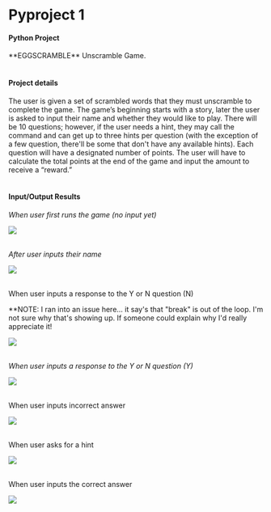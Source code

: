 <h1>Pyproject 1</h1>
<h4> Python Project</h4>
**EGGSCRAMBLE** Unscramble Game.
<br>
<br>
<h4>Project details</h4>
The user is given a set of scrambled words that they must unscramble to complete the game. The game’s beginning starts with a story, later the user is asked to input their name and whether they would like to play. There will be 10 questions; however, if the user needs a hint, they may call the command and can get up to three hints per question (with the exception of a few question, there'll be some that don't have any available hints). Each question will have a designated number of points. The user will have to calculate the total points at the end of the game and input the amount to receive a “reward.”
<br>
<br>
<h4>Input/Output Results</h4>
 <p><i>When user first runs the game (no input yet)</i></p>
 <img align="center", src="https://github.com/cfdulce/pyproject3/assets/141872577/843d23ae-9098-4300-a7fd-9bf2b7aebb23"/>
 <br>
 <br>
 <p><i>After user inputs their name</i></p>
 <img align="center", src="https://github.com/cfdulce/pyproject3/assets/141872577/318ee5e0-1f2c-4a4f-bd9f-9564b3d12153"/>
 <br>
 <br>
 <p>When user inputs a response to the Y or N question (N)</p>
 <p>**NOTE: I ran into an issue here... it say's that "break" is out of the loop. I'm not sure why that's showing up. If someone could explain why I'd really appreciate it!</p>
 <img align="center", src="https://github.com/cfdulce/pyproject3/assets/141872577/318ee5e0-1f2c-4a4f-bd9f-9564b3d12153"/>
 <br>
 <br>
 <p><i>When user inputs a response to the Y or N question (Y)</i></p>
 <img align="center", src="https://github.com/cfdulce/pyproject3/assets/141872577/b24dec18-6c68-465f-8b25-1f5af8254eaf"/>
 <br>
 <br>
 <p>When user inputs incorrect answer</p>
 <img align="center", src="https://github.com/cfdulce/pyproject3/assets/141872577/8b5ae529-f667-4878-af12-c7449bbee12a"/>
 <br>
 <br>
 <p>When user asks for a hint</p>
 <img align="center",  src="https://github.com/cfdulce/pyproject3/assets/141872577/87d753fc-467d-421a-b9bf-1394c0ba2e87"/>
 <br>
 <br>
 <p>When user inputs the correct answer</p>
 <img align="center", src="https://github.com/cfdulce/pyproject3/assets/141872577/1d0540ea-0b6d-4737-871b-f20e897472ea"/>
